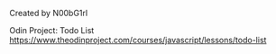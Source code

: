 Created by N00bG1rl

Odin Project: Todo List https://www.theodinproject.com/courses/javascript/lessons/todo-list